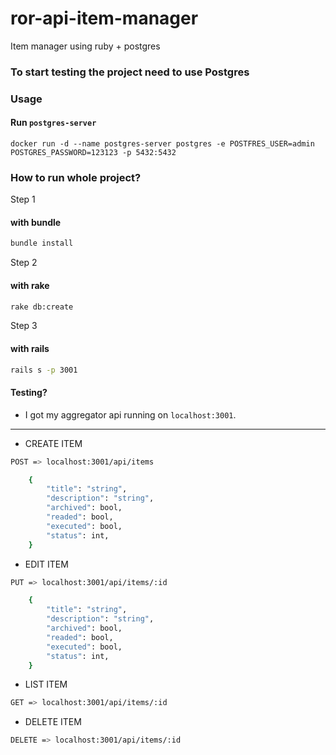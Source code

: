 # ror-api-item-manager
Item manager using ruby + postgres

### To start testing the project need to use Postgres

### Usage

#### Run `postgres-server`

    docker run -d --name postgres-server postgres -e POSTFRES_USER=admin POSTGRES_PASSWORD=123123 -p 5432:5432


### How to run whole project?

  Step 1
  
#### with bundle
```sh
bundle install 
```

  Step 2
  
#### with rake
```sh
rake db:create
```

  Step 3
  
#### with rails
```sh
rails s -p 3001
```

#### Testing?

- I got my aggregator api running on `localhost:3001`.

---

- CREATE ITEM

 ```sh
POST => localhost:3001/api/items
```

```sh
    {
        "title": "string",
        "description": "string",
        "archived": bool,
        "readed": bool,
        "executed": bool,
        "status": int,
    }
```

- EDIT ITEM

 ```sh
PUT => localhost:3001/api/items/:id
```

```sh
    {
        "title": "string",
        "description": "string",
        "archived": bool,
        "readed": bool,
        "executed": bool,
        "status": int,
    }
```

- LIST ITEM

 ```sh
GET => localhost:3001/api/items/:id
```

- DELETE ITEM

 ```sh
DELETE => localhost:3001/api/items/:id
```

